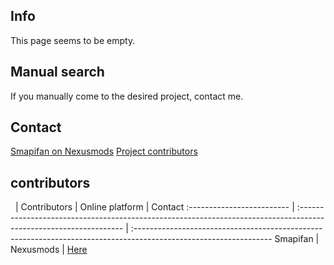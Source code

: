 ## Info
This page seems to be empty.

## Manual search
If you manually come to the desired project, contact me.

## Contact
[Smapifan on Nexusmods](https://forums.nexusmods.com/messenger/compose/?to=194093408)
[Project contributors](https://github.com/Smapifan/Project-mythical-creatures/issues)

## contributors

&nbsp;                     | Contributors               | Online platform                                                                                                  | Contact
:------------------------- | :---------------------------------------------------------------------------------------------------------------- | :----------------------------------------------------------------------------------------------------------------
Smapifan                   | Nexusmods                                                                                                        | [Here](https://forums.nexusmods.com/messenger/compose/?to=194093408)
